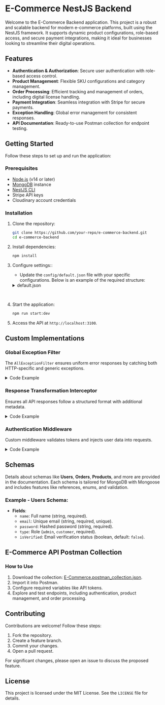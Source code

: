 # E-Commerce NestJS Backend

Welcome to the E-Commerce Backend application. This project is a robust and scalable backend for modern e-commerce platforms, built using the NestJS framework. It supports dynamic product configurations, role-based access, and secure payment integrations, making it ideal for businesses looking to streamline their digital operations.


## **Features**

- **Authentication & Authorization**: Secure user authentication with role-based access control.
- **Product Management**: Flexible SKU configurations and category management.
- **Order Processing**: Efficient tracking and management of orders, including digital license handling.
- **Payment Integration**: Seamless integration with Stripe for secure payments.
- **Exception Handling**: Global error management for consistent responses.
- **API Documentation**: Ready-to-use Postman collection for endpoint testing.


## **Getting Started**

Follow these steps to set up and run the application:

### **Prerequisites**

- [Node.js](https://nodejs.org/) (v14 or later)
- [MongoDB](https://www.mongodb.com/) instance
- [NestJS CLI](https://docs.nestjs.com/cli/overview)
- Stripe API keys
- Cloudinary account credentials

### **Installation**

1. Clone the repository:
   ```bash
   git clone https://github.com/your-repo/e-commerce-backend.git
   cd e-commerce-backend
   ```

2. Install dependencies:
   ```bash
   npm install
   ```

3. Configure settings::
   - Update the `config/default.json` file with your specific configurations. Below is an example of the required structure:
   <details>
    <summary>default.json</summary>

      ```json
      {
          "port": "3100",
          "mongodbUrl": "<your-mongodb-uri>",
          "adminSecretToken": "<your-admin-secret-token>",
          "appPrefix": "/api/v1",
          "fileStoragePath": "../uploads/",
          "emailService": {
              "privateKey": "<your-private-key>",
              "testDomain": "<your-test-domain>.mailgun.org",
              "publicKey": "pubkey-<your-public-key>",
              "emailTemplates": {
                  "forgotPassword": "forgot-password-template",
                  "verifyEmail": "verify-email-template",
                  "orderSuccess": "order-success"
              }
          },
          "jwtSecret": "<your-jwt-secret>",
          "loginLink": "http://localhost:3000/auth",
          "cloudinary": {
              "cloud_name": "<your-cloudinary-cloud-name>",
              "api_key": "<your-cloudinary-api-key>",
              "secret_key": "<your-cloudinary-secret-key>",
              "folder_path": "ps_store/products/",
              "publicId_prefix": "ps_store",
              "bigSize": "400X400"
          },
          "stripe": {
              "publishable_key": "pk_<your-publishable-key>",
              "secret_key": "sk-<your-secret-key>",
              "successUrl": "http://localhost:3000/order-success",
              "cancelUrl": "http://localhost:3000/order-cancel",
              "webhookSecret": "whsec_<your-webhook-secret>"
          }
      }
      ```


   </details>

<br/>

4. Start the application:
   ```bash
   npm run start:dev
   ```

5. Access the API at `http://localhost:3100`.


## **Custom Implementations**

### **Global Exception Filter**

The `AllExceptionFilter` ensures uniform error responses by catching both HTTP-specific and generic exceptions.

<details>
<summary>Code Example</summary>

```typescript
@Catch()
export class AllExceptionFilter implements ExceptionFilter {
    constructor(private readonly httpAdapterHost: HttpAdapterHost) {}

    catch(exception: any, host: ArgumentsHost) {
        const { httpAdapter } = this.httpAdapterHost;
        const ctx = host.switchToHttp();

        const httpStatus = exception instanceof HttpException
            ? exception.getStatus()
            : HttpStatus.INTERNAL_SERVER_ERROR;

        const exceptionResponse = exception instanceof HttpException
            ? exception.getResponse()
            : String(exception);

        const responseBody = {
            statusCode: httpStatus,
            timeStamp: new Date().toISOString(),
            path: httpAdapter.getRequestUrl(ctx.getRequest()),
            message: exceptionResponse.message || 'Something went wrong!',
            errorResponse: exceptionResponse
        };

        httpAdapter.reply(ctx.getResponse(), responseBody, httpStatus);
    }
}
```

</details>

### **Response Transformation Interceptor**

Ensures all API responses follow a structured format with additional metadata.

<details>
<summary>Code Example</summary>

```typescript
export class TransformationInterception<T> implements NestInterceptor<T, Response<T>> {
    intercept(context: ExecutionContext, next: CallHandler<any>): Observable<Response<T>> {
        const statusCode = context.switchToHttp().getResponse().statusCode;
        const path = context.switchToHttp().getRequest().url;
        return next.handle().pipe(
            map((data) => ({
                message: data.message,
                success: data.success,
                result: data.result,
                timeStamp: new Date(),
                statusCode,
                path,
                error: null
            }))
        );
    }
}
```

</details>

### **Authentication Middleware**

Custom middleware validates tokens and injects user data into requests.

<details>
<summary>Code Example</summary>

```typescript
@Injectable()
export class AuthMiddleware implements NestMiddleware {
    constructor(@Inject(UserRepository) private readonly userDB: UserRepository) {}

    async use(req: Request | any, res: Response, next: NextFunction) {
        try {
            if (req.path === '/api/v1/orders/webhook') {
                return next();
            }

            const token = req.cookies._digi_auth_token;
            if (!token) throw new UnauthorizedException('Missing auth token');

            const decodedData: any = decodeAuthToken(token);
            const user = await this.userDB.findById(decodedData?.id);
            if (!user) throw new UnauthorizedException('Unauthorized');

            req.user = { ...user, password: undefined };
            next();
        } catch (error) {
            throw new UnauthorizedException(error.message);
        }
    }
}
```

</details>


## **Schemas**

Details about schemas like **Users**, **Orders**, **Products**, and more are provided in the documentation. Each schema is tailored for MongoDB with Mongoose and includes features like references, enums, and validation.

### Example - **Users Schema**:

- **Fields**:
  - `name`: Full name (string, required).
  - `email`: Unique email (string, required, unique).
  - `password`: Hashed password (string, required).
  - `type`: Role (`admin`, `customer`, required).
  - `isVerified`: Email verification status (boolean, default: `false`).


## **E-Commerce API Postman Collection**

### **How to Use**

1. Download the collection: [E-Commerce.postman_collection.json](./E-Commerce.postman_collection.json).
2. Import it into Postman.
3. Configure required variables like API tokens.
4. Explore and test endpoints, including authentication, product management, and order processing.


## **Contributing**

Contributions are welcome! Follow these steps:

1. Fork the repository.
2. Create a feature branch.
3. Commit your changes.
4. Open a pull request.

For significant changes, please open an issue to discuss the proposed feature.


## **License**

This project is licensed under the MIT License. See the `LICENSE` file for details.

